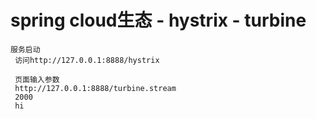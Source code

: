 # spring cloud生态 - hystrix - turbine
```
服务启动
 访问http://127.0.0.1:8888/hystrix
 
 页面输入参数
 http://127.0.0.1:8888/turbine.stream
 2000
 hi
```

